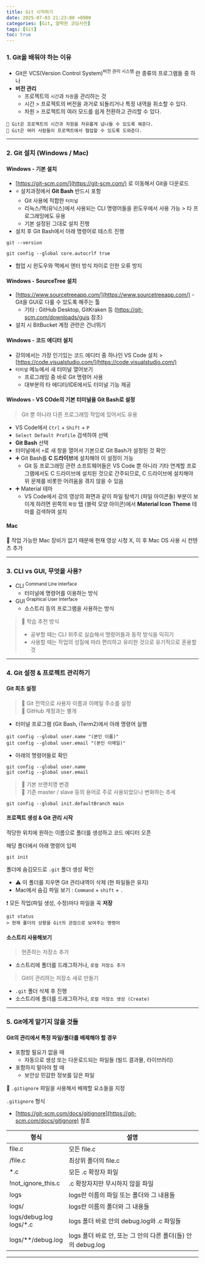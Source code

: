 ```yaml
---
title: Git 시작하기
date: 2025-07-03 21:23:00 +0900
categories: [Git, 얄팍한 코딩사전]
tags: [Git]
toc: true
---
```


### **1. Git을 배워야 하는 이유**

- Git은 VCS(Version Control System)<sup>버전 관리 시스템</sup> 란 종류의 프로그램들 중 하나
- **버전 관리**
  - 프로젝트의 `시간`과 `차원`을 관리하는 것
  - 시간 > 프로젝트의 버전을 과거로 되돌리거나 특정 내역을 취소할 수 있다.
  -  차원 > 프로젝트의 여러 모드를 쉽게 전환하고 관리할 수 있다.

```text
🔹 Git은 프로젝트의 시간과 차원을 자유롭게 넘나들 수 있도록 해준다.
🔹 Git은 여러 사람들이 프로젝트에서 협업할 수 있도록 도와준다.
```

---

### **2. Git 설치 (Windows / Mac)**

#### **Windows - 기본 설치**

- [https://git-scm.com/](https://git-scm.com/) 로 이동해서 Git을 다운로드
- ⭐ 설치과정에서 **Git Bash** 반드시 포함 
  - Git 사용에 적합한 `터미널`
  - 리눅스/맥(유닉스)에서 사용되는 CLI 명령어들을 윈도우에서 사용 가능 > 타 프로그래밍에도 유용
  - 기본 설정된 그대로 설치 진행
- 설치 후 Git Bash에서 아래 명령어로 테스트 진행
```text
git --version
```
```text
git config --global core.autocrlf true
```
- 협업 시 윈도우와 맥에서 엔터 방식 차이로 인한 오류 방지

#### **Windows - SourceTree 설치**

- [https://www.sourcetreeapp.com/](https://www.sourcetreeapp.com/) - Git을 GUI로 다룰 수 있도록 해주는 툴
  - 기타 : GitHub Desktop, GitKraken 등 (https://git-scm.com/downloads/guis 참조)
- 설치 시 BitBucket 계정 관련은 건너뛰기

#### **Windows - 코드 에디터 설치**

- 강의에서는 가장 인기있는 코드 에디터 중 하나인 VS Code 설치 > [https://code.visualstudio.com/](https://code.visualstudio.com/)
- `터미널` 메뉴에서 새 터미널 열어보기
  - 프로그래밍 중 바로 Git 명령어 사용
  - 대부분의 타 에디터/IDE에서도 터미널 기능 제공

#### **Windows - VS COde의 기본 터미널을 Git Bash로 설정**

> Git 뿐 아니라 다른 프로그래밍 작업에 있어서도 유용

- VS Code에서 `Ctrl` + `Shift` + `P`
- `Select Default Profile` 검색하여 선택
- **Git Bash** 선택
- 터미널에서 `+`로 새 창을 열어서 기본으로 Git Bash가 설정된 것 확인
- ➕ Git Bash를 **C 드라이브**에 설치해야 이 설정이 가능
  - Git 등 프로그래밍 관련 소프트웨어들은 VS Code 뿐 아니라 기타 연계할 프로그램에서도 C 드라이브에 설치된 것으로 간주되므로, C 드라이브에 설치해야 위 문제를 비롯한 어려움을 겪지 않을 수 있음
- ➕ Material 테마
  - VS Code에서 강의 영상의 화면과 같이 파일 탐색기 (파일 아이콘들) 부분이 보이게 하려면 왼쪽의 `확장` 탭 (블럭 모양 아이콘)에서 **Material Icon Theme** 테마를 검색하여 설치

#### **Mac**

🔹 작업 가능한 Mac 장비가 없기 때문에 현재 영상 시청 X, 이 후 Mac OS 사용 시 컨텐츠 추가

---

### **3. CLI vs GUI, 무엇을 사용?**

- CLI <sup>Command Line Interface</sup>
  - 터미널에 명령어를 이용하는 방식
- GUI <sup>Graphical User Interface</sup>
  - 소스트리 등의 프로그램을 사용하는 방식

> 🧠 학습 추천 방식
> - 공부할 때는 CLI 위주로 실습해서 명령어들과 동작 방식을 익히기
> - 사용할 때는 작업의 성질에 따라 편리하고 유리한 것으로 유기적으로 혼용할 것

---

### **4. Git 설정 & 프로젝트 관리하기**

#### **Git 최초 설정**

> 🔹 Git 전역으로 사용자 이름과 이메일 주소를 설정<br />
> 🔹 GitHub 계정과는 별개

- 터미널 프로그램 (Git Bash, iTerm2)에서 아래 명령어 실행

```terminal
git config --global user.name "(본인 이름)"
git config --global user.email "(본인 이메일)"
```

- 아래의 명령어들로 확인

```terminal
git config --global user.name
git config --global user.email
```

> 🔹 기본 브랜치명 변경<br />
> 🔹 기존 master / slave 등의 용어로 주로 사용되었으나 변화하는 추세

```terminal
git config --global init.defaultBranch main
```

#### **프로젝트 생성 & Git 관리 시작**

적당한 위치에 원하는 이름으로 폴더를 생성하고 코드 에디터 오픈

해당 폴더에서 아래 명령어 입력

```terminal
git init
```
폴더에 숨김모드로 `.git` 폴더 생성 확인
- ⚠️ 이 폴더를 지우면 Git 관리내역이 삭제 (현 파일들은 유지)
- Mac에서 숨김 파일 보기 : `Command` + `shift` + `.`

❗ 모든 작업(파일 생성, 수정)마다 파일을 꼭 **저장**

```terminal
git status
> 현재 폴더의 상황을 Git의 관점으로 보여주는 명령어
```

#### **소스트리 사용해보기**

> 현존하는 저장소 추가
- 소스트리에 폴더를 드래그하거나, `로컬 저장소 추가`

> Git이 관리하는 저장소 새로 만들기
- `.git` 폴더 삭제 후 진행
- 소스트리에 폴더를 드래그하거나, `로컬 저장소 생성 (Create)`

---

### **5. Git에게 맡기지 않을 것들**

#### **Git의 관리에서 특정 파일/폴더를 배제해야 할 경우**

- 포함할 필요가 없을 때
  - 자동으로 생성 또는 다운로드되는 파일들 (빌드 결과물, 라이브러리)
- 포함하지 말아야 할 때
  - 보안상 민감한 정보를 담은 파일

🔹 `.gitignore` 파일을 사용해서 배제할 요소들을 지정

`.gitignore` 형식
- [https://git-scm.com/docs/gitignore](https://git-scm.com/docs/gitignore) 참조

| 형식                          | 설명                                                         |
| ----------------------------- | ------------------------------------------------------------ |
| file.c                        | 모든 file.c                                                  |
| /file.c                       | 최상위 폴더의 file.c                                         |
| *.c                           | 모든 .c 확장자 파일                                          |
| !not_ignore_this.c            | .c 확장자지만 무시하지 않을 파일                             |
| logs                          | logs란 이름의 파일 또는 폴더와 그 내용들                     |
| logs/                         | logs란 이름의 폴더와 그 내용들                               |
| logs/debug.log<br /> logs/*.c | logs 폴더 바로 안의 debug.log와 .c 파일들                    |
| logs/**/debug.log             | logs 폴더 바로 안, 또는 그 안의 다른 폴더(들) 안의 debug.log |

---
